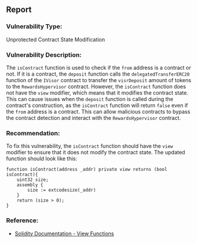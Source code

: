

## Report

### Vulnerability Type: 
Unprotected Contract State Modification

### Vulnerability Description:
The `isContract` function is used to check if the `from` address is a contract or not. If it is a contract, the `deposit` function calls the `delegatedTransferERC20` function of the `IVisor` contract to transfer the `visrDeposit` amount of tokens to the `RewardsHypervisor` contract. However, the `isContract` function does not have the `view` modifier, which means that it modifies the contract state. This can cause issues when the `deposit` function is called during the contract's construction, as the `isContract` function will return `false` even if the `from` address is a contract. This can allow malicious contracts to bypass the contract detection and interact with the `RewardsHypervisor` contract.

### Recommendation:
To fix this vulnerability, the `isContract` function should have the `view` modifier to ensure that it does not modify the contract state. The updated function should look like this:

```Solidity
function isContract(address _addr) private view returns (bool isContract){
    uint32 size;
    assembly {
        size := extcodesize(_addr)
    }
    return (size > 0);
}
```

### Reference:
- [Solidity Documentation - View Functions](https://solidity.readthedocs.io/en/v0.8.7/contracts.html#view-functions)